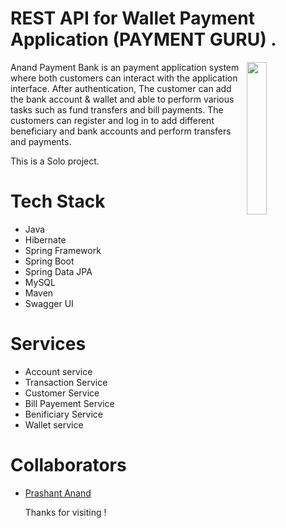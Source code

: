 # REST API for Wallet Payment Application (PAYMENT GURU) .



<img
  align="right"
        width="25%"
        src="https://annax3.github.io/assests/Anand%20Payment%20Bank.gif"
        alt=""
      /> 
Anand Payment Bank is an payment application system where both customers can interact with the application interface. After authentication, The customer can add the bank account & wallet and able to perform various tasks such as fund transfers and bill payments. The customers can register and log in to add different beneficiary and bank accounts and perform transfers and payments.

This is a Solo project.

# Tech Stack
- Java
- Hibernate
- Spring Framework
- Spring Boot
- Spring Data JPA
- MySQL
- Maven
- Swagger UI


# Services

- Account service
- Transaction Service
- Customer Service
- Bill Payement Service
- Benificiary Service 
- Wallet service




# Collaborators

- [Prashant Anand](https://github.com/annax3)


   Thanks for visiting !



